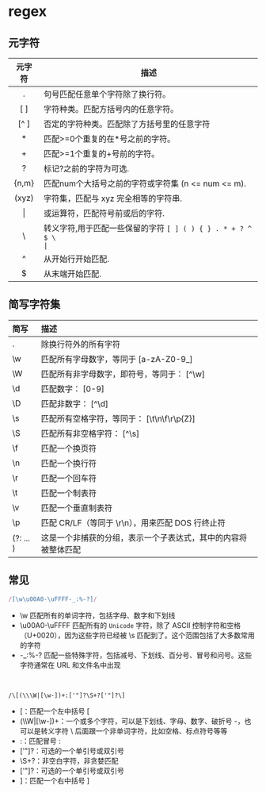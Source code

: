 # regex

## 元字符

|元字符|描述|
|:----:|----|
|.|句号匹配任意单个字符除了换行符。|
|[ ]|字符种类。匹配方括号内的任意字符。|
|[^ ]|否定的字符种类。匹配除了方括号里的任意字符|
|*|匹配>=0个重复的在*号之前的字符。|
|+|匹配>=1个重复的+号前的字符。
|?|标记?之前的字符为可选.|
|\{n,m\}|匹配num个大括号之前的字符或字符集 (n <= num <= m).|
|(xyz)|字符集，匹配与 xyz 完全相等的字符串.|
|&#124;|或运算符，匹配符号前或后的字符.|
|&#92;|转义字符,用于匹配一些保留的字符 <code>[ ] ( ) { } . * + ? ^ $ \ &#124;</code>|
|^|从开始行开始匹配.|
|$|从末端开始匹配.| 


## 简写字符集
|简写|描述|
|:----|:----|
|.|除换行符外的所有字符|
|\w|匹配所有字母数字，等同于 [a-zA-Z0-9_]|
|\W|匹配所有非字母数字，即符号，等同于： [^\w]|
|\d|匹配数字： [0-9]|
|\D|匹配非数字： [^\d]|
|\s|匹配所有空格字符，等同于： [\t\n\f\r\p{Z}]|
|\S|匹配所有非空格字符： [^\s]|
|\f|匹配一个换页符|
|\n|匹配一个换行符|
|\r|匹配一个回车符|
|\t|匹配一个制表符|
|\v|匹配一个垂直制表符|
|\p|匹配 CR/LF（等同于 \r\n），用来匹配 DOS 行终止符|
|(?: ... )|这是一个非捕获的分组，表示一个子表达式，其中的内容将被整体匹配|
## 常见
```js
/[\w\u00A0-\uFFFF-_:%-?]/
```
* \w 匹配所有的单词字符，包括字母、数字和下划线
* \u00A0-\uFFFF 匹配所有的 `Unicode` 字符，除了 ASCII 控制字符和空格（U+0020），因为这些字符已经被 \s 匹配到了。这个范围包括了大多数常用的字符
* -_:%-? 匹配一些特殊字符，包括减号、下划线、百分号、冒号和问号。这些字符通常在 URL 和文件名中出现  
<br>


```
/\[(\\\W|[\w-])+:['"]?\S+?['"]?\]
```
* \[：匹配一个左中括号 [
* (\\\W|[\w-])+：一个或多个字符，可以是下划线、字母、数字、破折号 -，也可以是转义字符 \\ 后面跟一个非单词字符，比如空格、标点符号等等
* :：匹配冒号 :
* ['"]?：可选的一个单引号或双引号
* \S+?：非空白字符，非贪婪匹配
* ['"]?：可选的一个单引号或双引号
* \]：匹配一个右中括号 ]  
<br>